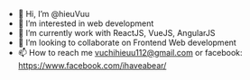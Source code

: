 - 👋 Hi, I’m @hieuVuu
- 👀 I’m interested in web development
- 🌱 I’m currently work with ReactJS, VueJS, AngularJS 
- 💞️ I’m looking to collaborate on Frontend Web development
- 📫 How to reach me vuchihieuu112@gmail.com or facebook: https://www.facebook.com/ihaveabear/

<!---
hieuVuu/hieuVuu is a ✨ special ✨ repository because its `README.md` (this file) appears on your GitHub profile.
You can click the Preview link to take a look at your changes.
--->
